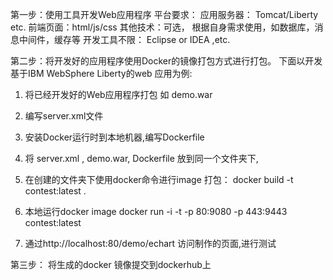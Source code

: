 第一步：使用工具开发Web应用程序
平台要求：
应用服务器： Tomcat/Liberty etc.
前端页面：html/js/css
其他技术：可选， 根据自身需求使用，如数据库，消息中间件，缓存等
开发工具不限： Eclipse or IDEA ,etc.

第二步：将开发好的应用程序使用Docker的镜像打包方式进行打包。
下面以开发基于IBM WebSphere Liberty的web 应用为例:
1. 将已经开发好的Web应用程序打包 如 demo.war

2. 编写server.xml文件

3. 安装Docker运行时到本地机器,编写Dockerfile

4. 将 server.xml , demo.war, Dockerfile 放到同一个文件夹下,

5. 在创建的文件夹下使用docker命令进行image 打包：
docker build -t contest:latest .

6. 本地运行docker image
docker run -i -t -p 80:9080 -p 443:9443 contest:latest


7. 通过http://localhost:80/demo/echart 访问制作的页面,进行测试

第三步： 将生成的docker 镜像提交到dockerhub上
